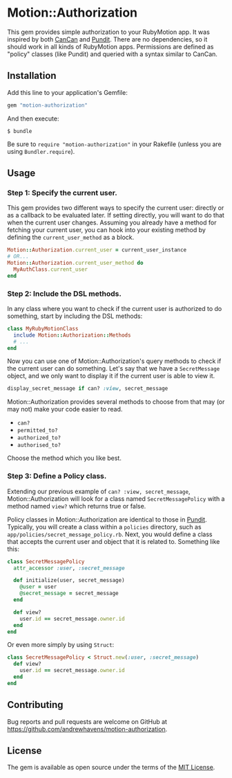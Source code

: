 # Motion::Authorization

This gem provides simple authorization to your RubyMotion app. It was inspired by both [CanCan](https://github.com/ryanb/cancan) and [Pundit](https://github.com/elabs/pundit). There are no dependencies, so it should work in all kinds of RubyMotion apps. Permissions are defined as "policy" classes (like Pundit) and queried with a syntax similar to CanCan.

## Installation

Add this line to your application's Gemfile:

```ruby
gem "motion-authorization"
```

And then execute:

    $ bundle

Be sure to `require "motion-authorization"` in your Rakefile (unless you are using `Bundler.require`).

## Usage

### Step 1: Specify the current user.

This gem provides two different ways to specify the current user: directly or as a callback to be evaluated later. If setting directly, you will want to do that when the current user changes. Assuming you already have a method for fetching your current user, you can hook into your existing method by defining the `current_user_method` as a block.

```ruby
Motion::Authorization.current_user = current_user_instance
# OR...
Motion::Authorization.current_user_method do
  MyAuthClass.current_user
end
```

### Step 2: Include the DSL methods.

In any class where you want to check if the current user is authorized to do something, start by including the DSL methods:

```ruby
class MyRubyMotionClass
  include Motion::Authorization::Methods
  # ...
end
```

Now you can use one of Motion::Authorization's query methods to check if the current user can do something. Let's say that we have a `SecretMessage` object, and we only want to display it if the current user is able to view it.

```ruby
display_secret_message if can? :view, secret_message
```

Motion::Authorization provides several methods to choose from that may (or may not) make your code easier to read.

* `can?`
* `permitted_to?`
* `authorized_to?`
* `authorised_to?`

Choose the method which you like best.

### Step 3: Define a Policy class.

Extending our previous example of `can? :view, secret_message`, Motion::Authorization will look for a class named `SecretMessagePolicy` with a method named `view?` which returns true or false.

Policy classes in Motion::Authorization are identical to those in [Pundit](https://github.com/elabs/pundit). Typically, you will create a class within a `policies` directory, such as `app/policies/secret_message_policy.rb`. Next, you would define a class that accepts the current user and object that it is related to. Something like this:

```ruby
class SecretMessagePolicy
  attr_accessor :user, :secret_message

  def initialize(user, secret_message)
    @user = user
    @secret_message = secret_message
  end

  def view?
    user.id == secret_message.owner.id
  end
end
```

Or even more simply by using `Struct`:


```ruby
class SecretMessagePolicy < Struct.new(:user, :secret_message)
  def view?
    user.id == secret_message.owner.id
  end
end
```

## Contributing

Bug reports and pull requests are welcome on GitHub at https://github.com/andrewhavens/motion-authorization.

## License

The gem is available as open source under the terms of the [MIT License](http://opensource.org/licenses/MIT).
